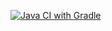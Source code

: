 [![Java CI with Gradle](https://github.com/ivangorbunov1996/PostmanEcho/actions/workflows/gradle.yml/badge.svg)](https://github.com/ivangorbunov1996/PostmanEcho/actions/workflows/gradle.yml)

